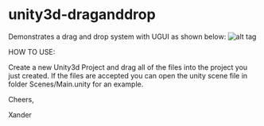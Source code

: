# unity3d-draganddrop
Demonstrates a drag and drop system with UGUI as shown below:
![alt tag](https://cloud.githubusercontent.com/assets/9315769/19311991/db7849c2-9090-11e6-980f-8a1b28ab0fcb.gif)

HOW TO USE:

Create a new Unity3d Project and drag all of the files into the project you just created.
If the files are accepted you can open the unity scene file in folder Scenes/Main.unity for an example.

Cheers,

Xander
